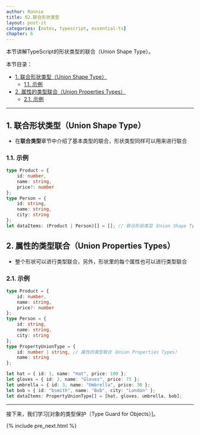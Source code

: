 ```yaml
---
author: Ronnie
title: 02.联合形状类型
layout: post-it
categories: [notes, typescript, essential-ts]
chapter: 6
---
```


<!-- # 联合形状类型（Union Shape Type） -->
本节讲解TypeScript的形状类型的联合（Union Shape Type）。

本节目录：
<!-- TOC -->

- [1. 联合形状类型（Union Shape Type）](#1-联合形状类型union-shape-type)
    - [1.1. 示例](#11-示例)
- [2. 属性的类型联合（Union Properties Types）](#2-属性的类型联合union-properties-types)
    - [2.1. 示例](#21-示例)

<!-- /TOC -->

---

## 1. 联合形状类型（Union Shape Type）
- 在**联合类型**章节中介绍了基本类型的联合，形状类型同样可以用来进行联合

### 1.1. 示例

```typescript
type Product = {
    id: number,
    name: string,
    price?: number
};
type Person = {
    id: string,
    name: string,
    city: string
};
let dataItems: (Product | Person)[] = []; // 联合形状类型（Union Shape Type）
```

## 2. 属性的类型联合（Union Properties Types）
- 整个形状可以进行类型联合，另外，形状里的每个属性也可以进行类型联合

### 2.1. 示例

```typescript
type Product = {
    id: number,
    name: string,
    price?: number
};
type Person = {
    id: string,
    name: string,
    city: string
};
type PropertyUnionType = {
    id: number | string, // 属性的类型联合（Union Properties Types）
    name: string
};

let hat = { id: 1, name: "Hat", price: 100 };
let gloves = { id: 2, name: "Gloves", price: 75 };
let umbrella = { id: 3, name: "Umbrella", price: 30 };
let bob = { id: "bsmith", name: "Bob", city: "London" };
let dataItems: PropertyUnionType[] = [hat, gloves, umbrella, bob];
```

---

接下来，我们学习[对象的类型保护（Type Guard for Objects）]。

{% include pre_next.html %}
